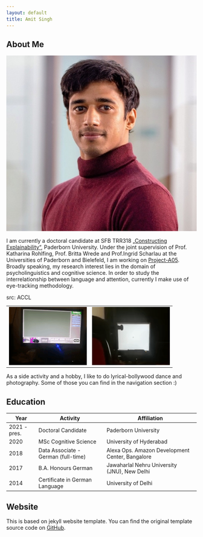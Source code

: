 ```yaml
---
layout: default
title: Amit Singh
---
```


## About Me

<img class="profile-picture" src="profile_picture.jpg">

I am currently a doctoral candidate at SFB TRR318 [„Constructing Explainability“](https://trr318.uni-paderborn.de), Paderborn University. Under the joint supervision of Prof. Katharina Rohlfing, Prof. Britta Wrede and Prof.Ingrid Scharlau at the Universities of Paderborn and Bielefeld, I am working on [Project-A05](https://trr318.uni-paderborn.de/projekte/a05). Broadly speaking, my research interest lies in the domain of psycholinguistics and cognitive science. In order to study the interrelationship between language and attention, currently I make use of eye-tracking methodology. 

<table>
src: ACCL
  <tr>
    <td><img src="images/eyetrack1.gif"></td>
    <td><img src="images/eyetrack2.gif"></td>
  </tr>
 </table>

As a side activity and a hobby, I like to do lyrical-bollywood dance and photography. Some of those you can find in the navigation section :)

## Education

Year | Activity | Affiliation
-----|------- | -----------
2021 - pres. | Doctoral Candidate | Paderborn University
2020 | MSc Cognitive Science | University of Hyderabad 
2018 | Data Associate - German (full-time)| Alexa Ops. Amazon Development Center, Bangalore
2017 | B.A. Honours German | Jawaharlal Nehru University (JNU), New Delhi
2014 | Certificate in German Language | University of Delhi




## Website
This is based on jekyll website template. You can find the original template source code on [GitHub](https://github.com/bk2dcradle/researcher).